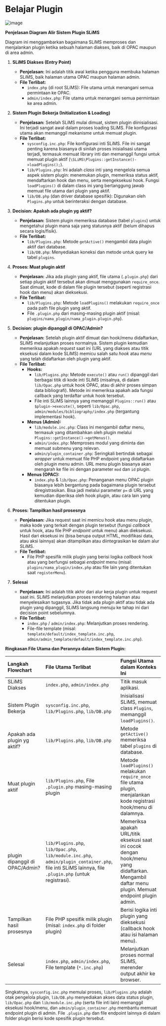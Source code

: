 # Belajar Plugin

![image](https://github.com/user-attachments/assets/9867109a-b304-4920-8a33-99946507172c)


**Penjelasan Diagram Alir Sistem Plugin SLiMS**

Diagram ini menggambarkan bagaimana SLiMS memproses dan menjalankan plugin ketika sebuah halaman diakses, baik di OPAC maupun di area admin.

1.  **SLiMS Diakses (Entry Point)**
    *   **Penjelasan:** Ini adalah titik awal ketika pengguna membuka halaman SLiMS, baik halaman utama OPAC maupun halaman admin.
    *   **File Terlibat:**
        *   `index.php` (di root SLiMS): File utama untuk menangani semua permintaan ke OPAC.
        *   `admin/index.php`: File utama untuk menangani semua permintaan ke area admin.

2.  **Sistem Plugin Bekerja (Initialization & Loading)**
    *   **Penjelasan:** Setelah SLiMS mulai dimuat, sistem plugin diinisialisasi. Ini terjadi sangat awal dalam proses loading SLiMS. File konfigurasi utama akan memanggil mekanisme untuk memuat plugin.
    *   **File Terlibat:**
        *   `sysconfig.inc.php`: File konfigurasi inti SLiMS. File ini sangat penting karena biasanya di sinilah proses inisialisasi utama terjadi, termasuk memuat library inti dan memanggil fungsi untuk memuat plugin aktif (`\SLiMS\Plugins::getInstance()->loadPlugins();`).
        *   `lib/Plugins.php`: Ini adalah *class* inti yang mengelola semua aspek sistem plugin: menemukan plugin, memeriksa status aktif, mendaftarkan hook dan menu, serta mengeksekusi hook. Fungsi `loadPlugins()` di dalam class ini yang bertanggung jawab memuat file utama dari plugin yang aktif.
        *   `lib/DB.php` (dan driver database spesifik): Digunakan oleh `Plugins.php` untuk berinteraksi dengan database.

3.  **Decision: Apakah ada plugin yg aktif?**
    *   **Penjelasan:** Sistem plugin memeriksa database (tabel `plugins`) untuk mengetahui plugin mana saja yang statusnya aktif (belum dihapus secara logis/fisik).
    *   **File Terlibat:**
        *   `lib/Plugins.php`: Metode `getActive()` mengambil data plugin aktif dari database.
        *   `lib/DB.php`: Menyediakan koneksi dan metode untuk query ke tabel `plugins`.

4.  **Proses: Muat plugin aktif**
    *   **Penjelasan:** Jika ada plugin yang aktif, file utama (`.plugin.php`) dari setiap plugin aktif tersebut akan dimuat menggunakan `require_once`. Saat dimuat, kode di dalam file plugin tersebut (seperti registrasi hook dan menu) akan dieksekusi.
    *   **File Terlibat:**
        *   `lib/Plugins.php`: Metode `loadPlugins()` melakukan `require_once` pada path file plugin yang aktif.
        *   File `.plugin.php` dari masing-masing plugin aktif (misal: `plugins/nama_plugin/nama_plugin.plugin.php`).

5.  **Decision: plugin dipanggil di OPAC/Admin?**
    *   **Penjelasan:** Setelah plugin aktif dimuat dan hook/menu didaftarkan, SLiMS melanjutkan proses normalnya. Sistem plugin kemudian memeriksa apakah *request* saat ini (URL yang diakses atau titik eksekusi dalam kode SLiMS) memicu salah satu *hook* atau *menu* yang telah didaftarkan oleh plugin yang aktif.
    *   **File Terlibat:**
        *   **Hooks:**
            *   `lib/Plugins.php`: Metode `execute()` atau `run()` dipanggil dari berbagai titik di kode inti SLiMS (misalnya, di dalam `lib/Opac.php` untuk hook OPAC, atau di akhir proses simpan data bibliografi). Metode ini memeriksa apakah ada fungsi callback yang terdaftar untuk hook tersebut.
            *   File inti SLiMS lainnya yang memanggil `Plugins::run()` atau `$plugin->execute()`, seperti `lib/Opac.php`, `admin/modules/bibliography/index.php` (tergantung implementasi hook).
        *   **Menus (Admin):**
            *   `lib/module.inc.php`: Class ini mengambil daftar menu, termasuk yang ditambahkan oleh plugin melalui `Plugins::getInstance()->getMenus()`.
            *   `admin/index.php`: Memproses modul yang diminta dan memuat submenu yang relevan.
            *   `admin/plugin_container.php`: Seringkali bertindak sebagai *wrapper* untuk memuat file PHP endpoint yang didaftarkan oleh plugin menu admin. URL menu plugin biasanya akan mengarah ke file ini dengan parameter `mod` dan `id` plugin.
        *   **Menus (OPAC):**
            *   `index.php` & `lib/Opac.php`: Penanganan menu OPAC plugin biasanya lebih bergantung pada bagaimana plugin tersebut diregistrasikan. Bisa jadi melalui parameter `p=` di URL yang kemudian diperiksa oleh hook plugin, atau cara lain yang ditentukan plugin.

6.  **Proses: Tampilkan hasil prosesnya**
    *   **Penjelasan:** Jika request saat ini memicu hook atau menu plugin, maka kode yang terkait dengan plugin tersebut (fungsi *callback* untuk hook, atau file PHP *endpoint* untuk menu) akan dieksekusi. Hasil dari eksekusi ini (bisa berupa output HTML, modifikasi data, atau aksi lainnya) akan ditampilkan atau diintegrasikan ke dalam alur SLiMS.
    *   **File Terlibat:**
        *   File PHP spesifik milik plugin yang berisi logika *callback* hook atau yang berfungsi sebagai *endpoint* menu (misal: `plugins/nama_plugin/index.php` atau file lain yang ditentukan saat `registerMenu`).

7.  **Selesai**
    *   **Penjelasan:** Ini adalah titik akhir dari alur kerja plugin untuk request saat ini. SLiMS melanjutkan proses rendering halaman atau menyelesaikan tugasnya. Jika tidak ada plugin aktif atau tidak ada plugin yang dipanggil, SLiMS langsung menuju ke tahap ini dari decision point sebelumnya.
    *   **File Terlibat:**
        *   `index.php` / `admin/index.php`: Melanjutkan proses rendering.
        *   File-file template (misal: `template/default/index_template.inc.php`, `admin/admin_template/default/index_template.inc.php`).

**Ringkasan File Utama dan Perannya dalam Sistem Plugin:**

| Langkah Flowchart                 | File Utama Terlibat                                                                                                                                      | Fungsi Utama dalam Konteks Ini                                                                                                                               |
| :-------------------------------- | :------------------------------------------------------------------------------------------------------------------------------------------------------- | :----------------------------------------------------------------------------------------------------------------------------------------------------------- |
| SLiMS Diakses                     | `index.php`, `admin/index.php`                                                                                                                             | Titik masuk aplikasi.                                                                                                                                        |
| Sistem Plugin Bekerja             | `sysconfig.inc.php`, `lib/Plugins.php`, `lib/DB.php`                                                                                                       | Inisialisasi SLiMS, memuat class `Plugins`, memanggil `loadPlugins()`.                                                                                     |
| Apakah ada plugin yg aktif?       | `lib/Plugins.php`, `lib/DB.php`                                                                                                                            | Metode `getActive()` memeriksa tabel `plugins` di database.                                                                                                    |
| Muat plugin aktif                 | `lib/Plugins.php`, File `.plugin.php` masing-masing plugin                                                                                               | Metode `loadPlugins()` melakukan `require_once` file utama plugin, menjalankan kode registrasi hook/menu di dalamnya.                                          |
| plugin dipanggil di OPAC/Admin? | `lib/Plugins.php`, `lib/Opac.php`, `lib/module.inc.php`, `admin/plugin_container.php`, file inti SLiMS lainnya, file `.plugin.php` (untuk registrasi). | Memeriksa apakah URL/titik eksekusi saat ini cocok dengan hook/menu yang didaftarkan. Mengambil daftar menu plugin. Memuat endpoint plugin admin. |
| Tampilkan hasil prosesnya         | File PHP spesifik milik plugin (misal: `index.php` di folder plugin)                                                                                        | Berisi logika inti plugin yang dieksekusi (callback hook atau isi halaman menu).                                                                              |
| Selesai                           | `index.php`, `admin/index.php`, File template (`*.inc.php`)                                                                                                | Melanjutkan proses normal SLiMS, merender output akhir ke browser.                                                                                             |

Singkatnya, `sysconfig.inc.php` memulai proses, `lib/Plugins.php` adalah otak pengelola plugin, `lib/DB.php` menyediakan akses data status plugin, `lib/Opac.php` dan `lib/module.inc.php` (serta file inti lain) memanggil eksekusi hook/menu, dan `admin/plugin_container.php` membantu memuat endpoint plugin di admin. File `.plugin.php` dan file endpoint lainnya di dalam folder plugin berisi kode spesifik plugin tersebut.
